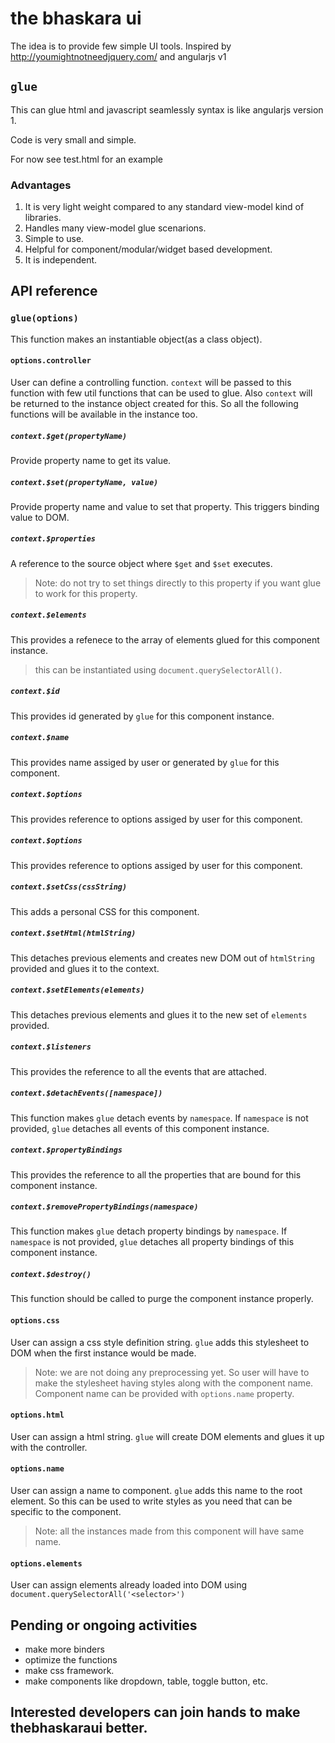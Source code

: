 # the bhaskara ui

The idea is to provide few simple UI tools.
Inspired by http://youmightnotneedjquery.com/ and angularjs v1

## `glue`

This can glue html and javascript seamlessly 
syntax is like angularjs version 1.

Code is very small and simple.

For now see test.html for an example

### Advantages
1. It is very light weight compared to any standard view-model kind of libraries.
2. Handles many view-model glue scenarions.
3. Simple to use.
4. Helpful for component/modular/widget based development.
5. It is independent.

## API reference

### `glue(options)`

This function makes an instantiable object(as a class object).

#### `options.controller`

User can define a controlling function. `context` will be passed to this function with few util functions that can be used to glue. Also `context` will be returned to the instance object created for this. So all the following functions will be available in the instance too.

##### `context.$get(propertyName)`

Provide property name to get its value.

##### `context.$set(propertyName, value)`

Provide property name and value to set that property. This triggers binding value to DOM.

##### `context.$properties`

A reference to the source object where `$get` and `$set` executes.

> Note: do not try to set things directly to this property if you want glue to work for this property.

##### `context.$elements`

This provides a refenece to the array of elements glued for this component instance.

> this can be instantiated using `document.querySelectorAll()`.

##### `context.$id`

This provides id generated by `glue` for this component instance.

##### `context.$name`

This provides name assiged by user or generated by `glue` for this component.

##### `context.$options`

This provides reference to options assiged by user for this component.

##### `context.$options`

This provides reference to options assiged by user for this component.

##### `context.$setCss(cssString)`

This adds a personal CSS for this component.

##### `context.$setHtml(htmlString)`

This detaches previous elements and creates new DOM out of `htmlString` provided and glues it to the context.

##### `context.$setElements(elements)`

This detaches previous elements and glues it to the new set of `elements` provided.

##### `context.$listeners`

This provides the reference to all the events that are attached.

##### `context.$detachEvents([namespace])`

This function makes `glue` detach events by `namespace`. If `namespace` is not provided, `glue` detaches all events of this component instance. 

##### `context.$propertyBindings`

This provides the reference to all the properties that are bound for this component instance.

##### `context.$removePropertyBindings(namespace)`

This function makes `glue` detach property bindings by `namespace`. If `namespace` is not provided, `glue` detaches all property bindings of this component instance. 

##### `context.$destroy()`

This function should be called to purge the component instance properly. 

#### `options.css`

User can assign a css style definition string. `glue` adds this stylesheet to DOM when the first instance would be made.

> Note: we are not doing any preprocessing yet. So user will have to make the stylesheet having styles along with the component name. Component name can be provided with `options.name` property.

#### `options.html`

User can assign a html string. `glue` will create DOM elements and glues it up with the controller.

#### `options.name`

User can assign a name to component. `glue` adds this name to the root element. So this can be used to write styles as you need that can be specific to the component. 

> Note: all the instances made from this component will have same name. 

#### `options.elements`

User can assign elements already loaded into DOM using `document.querySelectorAll('<selector>')`

## Pending or ongoing activities
* make more binders
* optimize the functions
* make css framework.
* make components like dropdown, table, toggle button, etc.

## Interested developers can join hands to make thebhaskaraui better.
